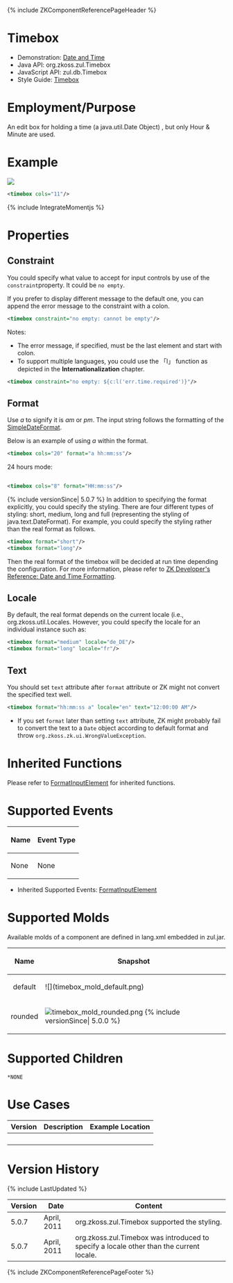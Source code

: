 {% include ZKComponentReferencePageHeader %}

# Timebox

- Demonstration: [Date and
  Time](http://www.zkoss.org/zkdemo/input/date_and_time_picker)
- Java API: <javadoc>org.zkoss.zul.Timebox</javadoc>
- JavaScript API: <javadoc directory="jsdoc">zul.db.Timebox</javadoc>
- Style Guide: [
  Timebox](ZK_Style_Guide/XUL_Component_Specification/Timebox)

# Employment/Purpose

An edit box for holding a time (a java.util.Date Object) , but only Hour
& Minute are used.

# Example

![](ZKCompRef_Timebox.png)

``` xml
<timebox cols="11"/>
```

{% include IntegrateMomentjs %}

# Properties

## Constraint

You could specify what value to accept for input controls by use of the
`constraint`property. It could be `no empty`.

If you prefer to display different message to the default one, you can
append the error message to the constraint with a colon.

``` xml
<timebox constraint="no empty: cannot be empty"/>
```

Notes:

- The error message, if specified, must be the last element and start
  with colon.
- To support multiple languages, you could use the 「l」 function as
  depicted in the **Internationalization** chapter.

``` xml
<timebox constraint="no empty: ${c:l('err.time.required')}"/>
```

## Format

Use *a* to signify it is *am* or *pm*. The input string follows the
formatting of the
[SimpleDateFormat](http://java.sun.com/j2se/1.5.0/docs/api/java/text/SimpleDateFormat.html).

Below is an example of using *a* within the format.

``` xml
<timebox cols="20" format="a hh:mm:ss"/>
```

24 hours mode:

``` xml
 
<timebox cols="8" format="HH:mm:ss"/>
```

{% include versionSince\| 5.0.7 %} In addition to specifying the format
explicitly, you could specify the styling. There are four different
types of styling: short, medium, long and full (representing the styling
of java.text.DateFormat). For example, you could specify the styling
rather than the real format as follows.

``` xml
<timebox format="short"/>
<timebox format="long"/>
```

Then the real format of the timebox will be decided at run time
depending the configuration. For more information, please refer to [ZK
Developer's Reference: Date and Time
Formatting](ZK_Developer's_Reference/Internationalization/Date_and_Time_Formatting).

## Locale

By default, the real format depends on the current locale (i.e.,
<javadoc method="getCurrent()">org.zkoss.util.Locales</javadoc>.
However, you could specify the locale for an individual instance such
as:

``` xml
<timebox format="medium" locale="de_DE"/>
<timebox format="long" locale="fr"/>
```

## Text

You should set `text` attribute after `format` attribute or ZK might not
convert the specified text well.

``` xml
<timebox format="hh:mm:ss a" locale="en" text="12:00:00 AM"/>
```

- If you set `format` later than setting `text` attribute, ZK might
  probably fail to convert the text to a `Date` object according to
  default format and throw `org.zkoss.zk.ui.WrongValueException`.

# Inherited Functions

Please refer to [
FormatInputElement](ZK_Component_Reference/Base_Components/FormatInputElement)
for inherited functions.

# Supported Events

<table>
<thead>
<tr class="header">
<th><center>
<p>Name</p>
</center></th>
<th><center>
<p>Event Type</p>
</center></th>
</tr>
</thead>
<tbody>
<tr class="odd">
<td><p>None</p></td>
<td><p>None</p></td>
</tr>
</tbody>
</table>

- Inherited Supported Events: [
  FormatInputElement](ZK_Component_Reference/Base_Components/FormatInputElement#Supported_Events)

# Supported Molds

Available molds of a component are defined in lang.xml embedded in
zul.jar.

<table>
<thead>
<tr class="header">
<th><center>
<p>Name</p>
</center></th>
<th><center>
<p>Snapshot</p>
</center></th>
</tr>
</thead>
<tbody>
<tr class="odd">
<td><center>
<p>default</p>
</center></td>
<td>![](timebox_mold_default.png)</td>
</tr>
<tr class="even">
<td><center>
<p>rounded</p>
</center></td>
<td><p><img src="timebox_mold_rounded.png"
title="timebox_mold_rounded.png" alt="timebox_mold_rounded.png" /> {%
include versionSince| 5.0.0 %}</p></td>
</tr>
</tbody>
</table>

# Supported Children

`*NONE`

# Use Cases

| Version | Description | Example Location |
|---------|-------------|------------------|
|         |             |                  |

# Version History

{% include LastUpdated %}

| Version | Date        | Content                                                                                                                                         |
|---------|-------------|-------------------------------------------------------------------------------------------------------------------------------------------------|
| 5.0.7   | April, 2011 | <javadoc method="setFormat(java.lang.String)">org.zkoss.zul.Timebox</javadoc> supported the styling.                                            |
| 5.0.7   | April, 2011 | <javadoc method="setLocale(java.util.Locale)">org.zkoss.zul.Timebox</javadoc> was introduced to specify a locale other than the current locale. |

{% include ZKComponentReferencePageFooter %}
